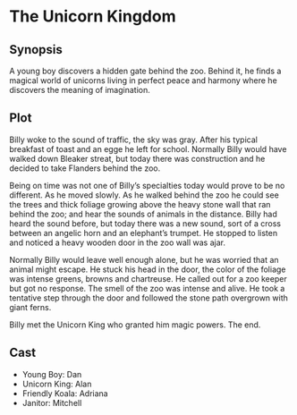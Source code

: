 # The Unicorn Kingdom

## Synopsis

A young boy discovers a hidden gate behind the zoo.
Behind it, he finds a magical world of unicorns living in perfect peace and harmony where he discovers the meaning of imagination.

## Plot

Billy woke to the sound of traffic, the sky was gray.
After his typical breakfast of toast and an egge he left for school.
Normally Billy would have walked down Bleaker streat, but today there was construction and he decided to take Flanders behind the zoo.

Being on time was not one of Billy’s specialties today would prove to be no different.
As he moved slowly.
As he walked behind the zoo he could see the trees and thick foliage growing above the heavy stone wall that ran behind the zoo; and hear the sounds of animals in the distance.
Billy had heard the sound before, but today there was a new sound, sort of a cross between an angelic horn and an elephant’s trumpet.
He stopped to listen and noticed a heavy wooden door in the zoo wall was ajar.

Normally Billy would leave well enough alone, but he was worried that an animal might escape.
He stuck his head in the door, the color of the foliage was intense greens, browns and chartreuse. He called out for a zoo keeper but got no response.
The smell of the zoo was intense and alive.
He took a tentative step through the door and followed the stone path overgrown with giant ferns.

Billy met the Unicorn King who granted him magic powers.
The end.

## Cast

* Young Boy: Dan
* Unicorn King: Alan
* Friendly Koala: Adriana
* Janitor: Mitchell
